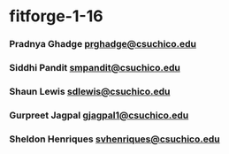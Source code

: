 # fitforge-1-16
### Pradnya Ghadge prghadge@csuchico.edu
### Siddhi Pandit smpandit@csuchico.edu
### Shaun Lewis sdlewis@csuchico.edu
### Gurpreet Jagpal gjagpal1@csuchico.edu
### Sheldon Henriques svhenriques@csuchico.edu
